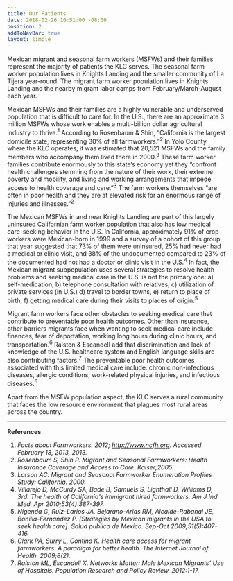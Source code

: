 ```yaml
---
title: Our Patients
date: 2018-02-26 10:51:00 -08:00
position: 2
addToNavBar: true
layout: simple
---
```


Mexican migrant and seasonal farm workers (MSFWs) and their families represent the majority of patients the KLC serves. The seasonal farm worker population lives in Knights Landing and the smaller community of La Tijera year-round. The migrant farm worker population lives in Knights Landing and the nearby migrant labor camps from February/March-August each year. 

Mexican MSFWs and their families are a highly vulnerable and underserved population that is difficult to care for. In the U.S., there are an approximate 3 million MSFWs whose work enables a multi-billion dollar agricultural industry to thrive.<sup>1</sup> According to Rosenbaum & Shin, “California is the largest domicile state, representing 30% of all farmworkers.”<sup>2</sup> In Yolo County where the KLC operates, it was estimated that 20,521 MSFWs and the family members who accompany them lived there in 2000.<sup>3</sup> These farm worker families contribute enormously to this state’s economy yet they “confront health challenges stemming from the nature of their work, their extreme poverty and mobility, and living and working arrangements that impede access to health coverage and care.”<sup>3</sup> The farm workers themselves “are often in poor health and they are at elevated risk for an enormous range of injuries and illnesses.”<sup>2</sup> 

The Mexican MSFWs in and near Knights Landing are part of this largely uninsured Californian farm worker population that also has low medical care-seeking behavior in the U.S. In California, approximately 91% of crop workers were Mexican-born in 1999 and a survey of a cohort of this group that year suggested that 73% of them were uninsured, 25% had never had a medical or clinic visit, and 38% of the undocumented compared to 23% of the documented had not had a doctor or clinic visit in the U.S.<sup>4</sup> In fact, the Mexican migrant subpopulation uses several strategies to resolve health problems and seeking medical care in the U.S. is not the primary one: a) self-medication, b) telephone consultation with relatives, c) utilization of private services (in U.S.) d) travel to border towns, e) return to place of birth, f) getting medical care during their visits to places of origin.<sup>5</sup> 

Migrant farm workers face other obstacles to seeking medical care that contribute to preventable poor health outcomes. Other than insurance, other barriers migrants face when wanting to seek medical care include finances, fear of deportation, working long hours during clinic hours, and transportation.<sup>6</sup> Ralston & Escandell add that discrimination and lack of knowledge of the U.S. healthcare system and English language skills are also contributing factors.<sup>7</sup> The preventable poor health outcomes associated with this limited medical care include: chronic non-infectious diseases, allergic conditions, work-related physical injuries, and infectious diseases.<sup>6</sup> 

Apart from the MSFW population aspect, the KLC serves a rural community that faces the low resource environment that plagues most rural areas across the country.

<hr />

**References**
1. <cite>Facts about Farmworkers. 2012; http://www.ncfh.org. Accessed February 18, 2013, 2013.</cite>
2. <cite>Rosenbaum S, Shin P. Migrant and Seasonal Farmworkers: Health Insurance Coverage and Access to Care. Kaiser;2005.</cite>
3. <cite>Larson AC. Migrant and Seasonal Farmworker Enumeration Profiles Study: California. 2000.</cite>
4. <cite>Villarejo D, McCurdy SA, Bade B, Samuels S, Lighthall D, Williams D, 3rd. The health of California's immigrant hired farmworkers. Am J Ind Med. Apr 2010;53(4):387-397.</cite>
5. <cite>Nigenda G, Ruiz-Larios JA, Bejarano-Arias RM, Alcalde-Rabanal JE, Bonilla-Fernandez P. [Strategies by Mexican migrants in the USA to seek health care]. Salud publica de Mexico. Sep-Oct 2009;51(5):407-416.</cite>
6. <cite>Clark PA, Surry L, Contino K. Health care access for migrant farmworkers: A paradigm for better health. The Internet Journal of Health. 2009;8(2).</cite>
7. <cite>Ralston ML, Escandell X. Networks Matter: Male Mexican Migrants’ Use of Hospitals. Population Research and Policy Review. 2012:1-17.</cite>